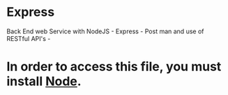 # Express

Back End web Service with NodeJS - Express - Post man and use of RESTful API's - <H1>

In order to access this file, you must install [Node](https://nodejs.org/en/download/).